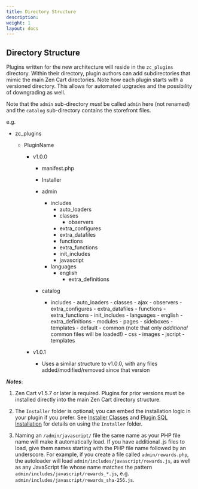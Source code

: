 ```yaml
---
title: Directory Structure
description: 
weight: 1 
layout: docs
---
```


## Directory Structure

Plugins written for the new architecture will reside in the `zc_plugins` directory.  Within their directory, plugin authors can add subdirectories that mimic the main Zen Cart directories. Note how each plugin starts with a versioned directory. This allows for automated upgrades and the possibility of downgrading as well.

Note that the `admin` sub-directory *must* be called `admin` here (not renamed) and the `catalog` sub-directory contains the storefront files.

e.g.

- zc_plugins

    - PluginName

        - v1.0.0
            - manifest.php
        
            - Installer

            - admin
        
                - includes
                    - auto_loaders
                    - classes
                      - observers
                    - extra_configures
                    - extra_datafiles
                    - functions
                  - extra_functions
                  - init_includes
                  - javascript
                - languages
                    - english
                      - extra_definitions
          - catalog
            - includes
                  - auto_loaders
                  - classes
                      - ajax
                      - observers
                  - extra_configures
                  - extra_datafiles
                  - functions
                      - extra_functions
                  - init_includes
                  - languages
                      - english
                          - extra_definitions
                  - modules
                      - pages
                      - sideboxes
                  - templates
                      - default
                          - common (note that only *additional* common files will be loaded!)
                          - css
                          - images
                          - jscript
                          - templates
          
        - v1.0.1
            - Uses a similar structure to v1.0.0, with any files added/modified/removed since that version
            
    

***Notes***:

1. Zen Cart v1.5.7 or later is required. Plugins for prior versions must be installed directly into the main Zen Cart directory structure.

2. The `Installer` folder is optional; you can embed the installation logic in your plugin if you prefer.  See [Installer Classes](/dev/plugins/encapsulated_plugins/installer_classes/) and [Plugin SQL Installation](/dev/plugins/encapsulated_plugins/sql_installation/) for details on using the `Installer` folder. 

3. Naming an `/admin/javascript/` file the same name as your PHP file name will make it automatically load.  If you have additional .js files to load, give them names starting with the PHP file name followed by an underscore.  For example, if you create a file called `admin/rewards.php`, the autoloader will load `admin/includes/javascript/rewards.js`, as well as any JavaScript file whose name matches the pattern `admin/includes/javascript/rewards_*.js`, e.g. `admin/includes/javascript/rewards_sha-256.js`.
